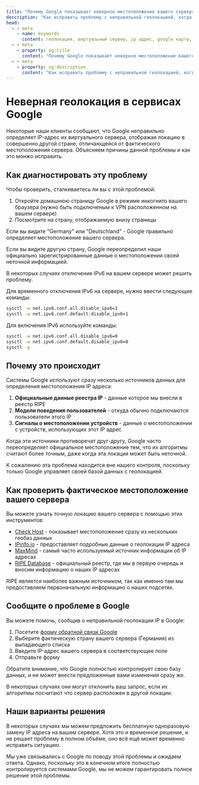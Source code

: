 ```yaml
---
title: "Почему Google показывает неверное местоположение вашего сервера"
description: "Как исправить проблему с неправильной геолокацией, когда Google отображает ваш сервер в неверной стране."
head:
  - - meta
    - name: keywords
      content: геолокация, виртуальный сервер, ip адрес, google карты, неверное местоположение, управление сервером
  - - meta
    - property: og:title
      content: "Почему Google показывает неверное местоположение вашего сервера"
  - - meta
    - property: og:description
      content: "Как исправить проблему с неправильной геолокацией, когда Google отображает ваш сервер в неверной стране."
---
```


# Неверная геолокация в сервисах Google

Некоторые наши клиенты сообщают, что Google неправильно определяет IP-адрес их виртуального сервера, отображая локацию в совершенно другой стране, отличающейся от фактического местоположения сервера. Объясняем причины данной проблемы и как это монжо исправить.

## Как диагностировать эту проблему

Чтобы проверить, сталкиваетесь ли вы с этой проблемой:

1. Откройте домашнюю страницу Google в режиме инкогнито вашего браузера (нужно быть подключеным к VPN расположенном на вашем сервере)
2. Посмотрите на страну, отображаемую внизу страницы

Если вы видите "Germany" или "Deutschland" - Google правильно определяет местоположение вашего сервера.

Если вы видите другую страну, Google переопределил наши официально зарегистрированные данные о местоположении своей неточной информацией.

В некоторых случаях отключение IPv6 на вашем сервере может решить проблему.

Для временного отключения IPv6 на сервере, нужно ввести следующие команды:

```Bash
sysctl -w net.ipv6.conf.all.disable_ipv6=1
sysctl -w net.ipv6.conf.default.disable_ipv6=1
```

Для включения IPv6 используйте команды:

```Bash
sysctl -w net.ipv6.conf.all.disable_ipv6=0
sysctl -w net.ipv6.conf.default.disable_ipv6=0
sysctl -p
```

## Почему это происходит

Системы Google используют сразу несколько источников данных для определения местоположения IP адреса:

1. **Официальные данные реестра IP** - данные которое мы внесли в реестр RIPE
2. **Модели поведения пользователей** - откуда обычно подключаются пользователи этого IP
3. **Сигналы о местоположении устройств** - данные о местоположении с устройств, использующих этот IP адрес

Когда эти источники противоречат друг-другу, Google часто переопределяет официальное местоположение тем, что их алгоритмы считают более точным, даже когда эта локация может быть неточной.

К сожалению эта проблема находится вне нашего контроля, поскольку только Google управляет своей базой данных с геолокацией.

## Как проверить фактическое местоположение вашего сервера

Вы можете узнать точную локацию вашего сервера с помощью этих инструментов:

- [Check Host](https://check-host.net) - показывает местоположение сразу из нескольких геобаз данных
- [IPinfo.io](https://ipinfo.io) - предоставляет подробные данные о геолокации IP адреса
- [MaxMind](https://www.maxmind.com/en/geoip-demo) - самый часто используемый источник информации об IP адресах
- [RIPE Database](https://apps.db.ripe.net/db-web-ui/query?bflag=false&dflag=false&rflag=true&searchtext=&source=RIPE) - официальный реестр, где мы в первую очередь и вносим информацию о наших IP адресах

RIPE является наиболее важным источником, так как именно там мы предоставляем первоначальную информацию о наших подсетях.

## Сообщите о проблеме в Google

Вы можете помочь, сообщив о неправильной геолокации IP в Google:

1. Посетите [форму обратной связи Google](https://support.google.com/websearch/workflow/9308722?hl=en)
2. Выберите фактическую страну вашего сервера (Германия) из выпадающего списка
3. Введите IP-адрес вашего сервера в соответствующее поле
4. Отправьте форму

Обратите внимание, что Google полностью контролирует свою базу данных, и не может внести предложенные вами изменения сразу же. 

В некоторых случаях они могут отклонить ваш запрос, если их алгоритмы посчитают что сервер расположен в другой локации.

## Наши варианты решения

В некоторых случаях мы можем предложить бесплатную одноразовую замену IP адреса на вашем сервере. Хотя это и временное решение, и не решает проблему в полном объёме, оно всё ещё может временно исправить ситуацию.

Мы уже связывались с Google по поводу этой проблемы и ожидаем ответа. Однако, поскольку это в конечном итоге полностью контролируется системами Google, мы не можем гарантировать полное решение этой проблемы.
